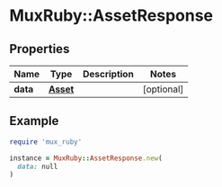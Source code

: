 # MuxRuby::AssetResponse

## Properties

| Name | Type | Description | Notes |
| ---- | ---- | ----------- | ----- |
| **data** | [**Asset**](Asset.md) |  | [optional] |

## Example

```ruby
require 'mux_ruby'

instance = MuxRuby::AssetResponse.new(
  data: null
)
```

